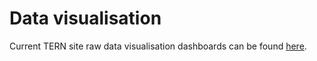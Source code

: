 # Data visualisation #

Current TERN site raw data visualisation dashboards can be found [here](https://flux-status-test.tern.org.au/sites).